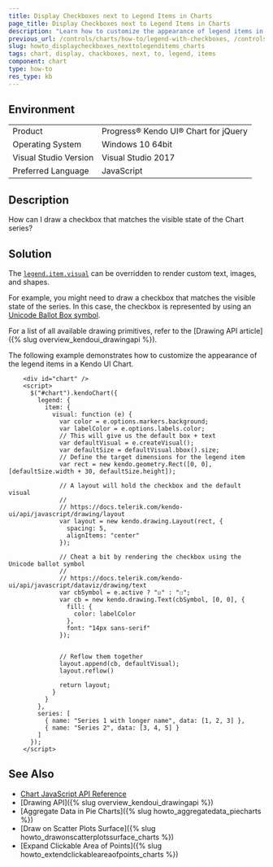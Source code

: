 ```yaml
---
title: Display Checkboxes next to Legend Items in Charts
page_title: Display Checkboxes next to Legend Items in Charts
description: "Learn how to customize the appearance of legend items in Kendo UI Charts."
previous_url: /controls/charts/how-to/legend-with-checkboxes, /controls/charts/how-to/appearance/legend-with-checkboxes
slug: howto_displaycheckboxes_nexttolegenditems_charts
tags: chart, display, chackboxes, next, to, legend, items
component: chart
type: how-to
res_type: kb
---
```


## Environment

<table>
 <tr>
  <td>Product</td>
  <td>Progress® Kendo UI® Chart for jQuery</td>
 </tr>
 <tr>
  <td>Operating System</td>
  <td>Windows 10 64bit</td>
 </tr>
 <tr>
  <td>Visual Studio Version</td>
  <td>Visual Studio 2017</td>
 </tr>
 <tr>
  <td>Preferred Language</td>
  <td>JavaScript</td>
 </tr>
</table>

## Description

How can I draw a checkbox that matches the visible state of the Chart series?

## Solution

The [`legend.item.visual`](/api/javascript/dataviz/ui/chart/configuration/legend.item#legenditemvisual) can be overridden to render custom text, images, and shapes.

For example, you might need to draw a checkbox that matches the visible state of the series. In this case, the checkbox is represented by using an [Unicode Ballot Box symbol](https://en.wikipedia.org/wiki/Checkbox#Unicode).

For a list of all available drawing primitives, refer to the [Drawing API article]({% slug overview_kendoui_drawingapi %}).

The following example demonstrates how to customize the appearance of the legend items in a Kendo UI Chart.

```dojo
    <div id="chart" />
    <script>
      $("#chart").kendoChart({
        legend: {
          item: {
            visual: function (e) {
              var color = e.options.markers.background;
              var labelColor = e.options.labels.color;
              // This will give us the default box + text
              var defaultVisual = e.createVisual();
              var defaultSize = defaultVisual.bbox().size;
              // Define the target dimensions for the legend item
              var rect = new kendo.geometry.Rect([0, 0], [defaultSize.width + 30, defaultSize.height]);

              // A layout will hold the checkbox and the default visual
              //
              // https://docs.telerik.com/kendo-ui/api/javascript/drawing/layout
              var layout = new kendo.drawing.Layout(rect, {
                spacing: 5,
                alignItems: "center"
              });

              // Cheat a bit by rendering the checkbox using the Unicode ballot symbol
              //
              // https://docs.telerik.com/kendo-ui/api/javascript/dataviz/drawing/text
              var cbSymbol = e.active ? "☑" : "☐";
              var cb = new kendo.drawing.Text(cbSymbol, [0, 0], {
                fill: {
                  color: labelColor
                },
                font: "14px sans-serif"
              });


              // Reflow them together
              layout.append(cb, defaultVisual);
              layout.reflow()

              return layout;
            }
          }
        },
        series: [
          { name: "Series 1 with longer name", data: [1, 2, 3] },
          { name: "Series 2", data: [3, 4, 5] }
        ]
      });
    </script>
```

## See Also

* [Chart JavaScript API Reference](/api/javascript/dataviz/ui/chart)
* [Drawing API]({% slug overview_kendoui_drawingapi %})
* [Aggregate Data in Pie Charts]({% slug howto_aggregatedata_piecharts %})
* [Draw on Scatter Plots Surface]({% slug howto_drawonscatterplotssurface_charts %})
* [Expand Clickable Area of Points]({% slug howto_extendclickableareaofpoints_charts %})
